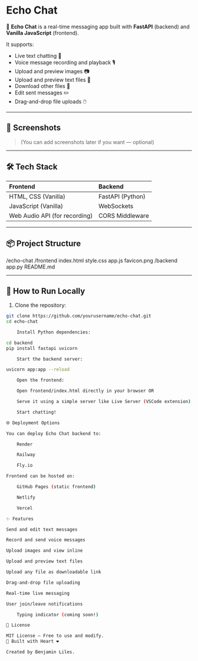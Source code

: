 # Echo Chat

🚀 **Echo Chat** is a real-time messaging app built with **FastAPI** (backend) and **Vanilla JavaScript** (frontend).

It supports:
- Live text chatting 💬
- Voice message recording and playback 🎙️
- Upload and preview images 📷
- Upload and preview text files 📄
- Download other files 📎
- Edit sent messages ✏️
- Drag-and-drop file uploads 🖱️

---

## 📸 Screenshots

> (You can add screenshots later if you want — optional)

---

## 🛠️ Tech Stack

| Frontend | Backend |
|:--|:--|
| HTML, CSS (Vanilla) | FastAPI (Python) |
| JavaScript (Vanilla) | WebSockets |
| Web Audio API (for recording) | CORS Middleware |

---

## 📦 Project Structure

/echo-chat /frontend index.html style.css app.js favicon.png /backend app.py README.md


---

## 🚀 How to Run Locally

1. Clone the repository:

```bash
git clone https://github.com/yourusername/echo-chat.git
cd echo-chat

    Install Python dependencies:

cd backend
pip install fastapi uvicorn

    Start the backend server:

uvicorn app:app --reload

    Open the frontend:

    Open frontend/index.html directly in your browser OR

    Serve it using a simple server like Live Server (VSCode extension).

    Start chatting!

🌐 Deployment Options

You can deploy Echo Chat backend to:

    Render

    Railway

    Fly.io

Frontend can be hosted on:

    GitHub Pages (static frontend)

    Netlify

    Vercel

✨ Features

Send and edit text messages

Record and send voice messages

Upload images and view inline

Upload and preview text files

Upload any file as downloadable link

Drag-and-drop file uploading

Real-time live messaging

User join/leave notifications

    Typing indicator (coming soon!)

📃 License

MIT License — Free to use and modify.
🧠 Built with Heart ❤️

Created by Benjamin Liles.